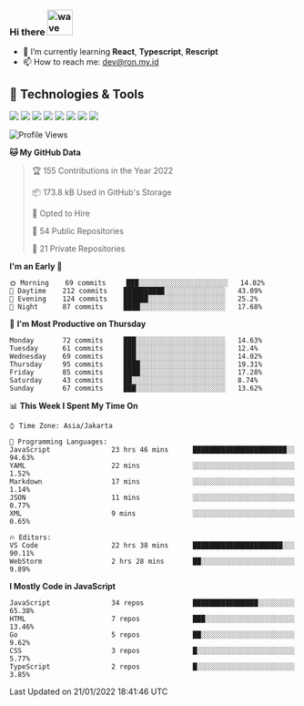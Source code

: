 ### Hi there <img src="https://i.ibb.co/q0Hx1KK/wave.gif" alt="wave" width="45px">

- 🌱 I’m currently learning **React**, **Typescript**, **Rescript**
- 📫 How to reach me: dev@ron.my.id

## 🔧 Technologies & Tools

![](https://img.shields.io/badge/OS-Linux-informational?style=flat&logo=linux&logoColor=white&color=2bbc8a)
![](https://img.shields.io/badge/OS-Windows-informational?style=flat&logo=windows&logoColor=white&color=2bbc8a)
![](https://img.shields.io/badge/Code-JavaScript-informational?style=flat&logo=javascript&logoColor=white&color=2bbc8a)
![](https://img.shields.io/badge/Code-Golang-informational?style=flat&logo=go&logoColor=white&color=2bbc8a)
![](https://img.shields.io/badge/Code-React-informational?style=flat&logo=react&logoColor=white&color=2bbc8a)
![](https://img.shields.io/badge/Code-Next-informational?style=flat&logo=next.js&logoColor=white&color=2bbc8a)
![](https://img.shields.io/badge/Shell-Bash-informational?style=flat&logo=gnu-bash&logoColor=white&color=2bbc8a)
![](https://img.shields.io/badge/Tools-Docker-informational?style=flat&logo=docker&logoColor=white&color=2bbc8a)

<!--START_SECTION:waka-->
![Profile Views](http://img.shields.io/badge/Profile%20Views-72-blue)

**🐱 My GitHub Data** 

> 🏆 155 Contributions in the Year 2022
 > 
> 📦 173.8 kB Used in GitHub's Storage 
 > 
> 💼 Opted to Hire
 > 
> 📜 54 Public Repositories 
 > 
> 🔑 21 Private Repositories  
 > 
**I'm an Early 🐤** 

```text
🌞 Morning    69 commits     ███░░░░░░░░░░░░░░░░░░░░░░   14.02% 
🌆 Daytime    212 commits    ██████████░░░░░░░░░░░░░░░   43.09% 
🌃 Evening    124 commits    ██████░░░░░░░░░░░░░░░░░░░   25.2% 
🌙 Night      87 commits     ████░░░░░░░░░░░░░░░░░░░░░   17.68%

```
📅 **I'm Most Productive on Thursday** 

```text
Monday       72 commits     ███░░░░░░░░░░░░░░░░░░░░░░   14.63% 
Tuesday      61 commits     ███░░░░░░░░░░░░░░░░░░░░░░   12.4% 
Wednesday    69 commits     ███░░░░░░░░░░░░░░░░░░░░░░   14.02% 
Thursday     95 commits     ████░░░░░░░░░░░░░░░░░░░░░   19.31% 
Friday       85 commits     ████░░░░░░░░░░░░░░░░░░░░░   17.28% 
Saturday     43 commits     ██░░░░░░░░░░░░░░░░░░░░░░░   8.74% 
Sunday       67 commits     ███░░░░░░░░░░░░░░░░░░░░░░   13.62%

```


📊 **This Week I Spent My Time On** 

```text
⌚︎ Time Zone: Asia/Jakarta

💬 Programming Languages: 
JavaScript               23 hrs 46 mins      ███████████████████████░░   94.63% 
YAML                     22 mins             ░░░░░░░░░░░░░░░░░░░░░░░░░   1.52% 
Markdown                 17 mins             ░░░░░░░░░░░░░░░░░░░░░░░░░   1.14% 
JSON                     11 mins             ░░░░░░░░░░░░░░░░░░░░░░░░░   0.77% 
XML                      9 mins              ░░░░░░░░░░░░░░░░░░░░░░░░░   0.65%

🔥 Editors: 
VS Code                  22 hrs 38 mins      ██████████████████████░░░   90.11% 
WebStorm                 2 hrs 28 mins       ██░░░░░░░░░░░░░░░░░░░░░░░   9.89%

```

**I Mostly Code in JavaScript** 

```text
JavaScript               34 repos            ████████████████░░░░░░░░░   65.38% 
HTML                     7 repos             ███░░░░░░░░░░░░░░░░░░░░░░   13.46% 
Go                       5 repos             ██░░░░░░░░░░░░░░░░░░░░░░░   9.62% 
CSS                      3 repos             █░░░░░░░░░░░░░░░░░░░░░░░░   5.77% 
TypeScript               2 repos             █░░░░░░░░░░░░░░░░░░░░░░░░   3.85%

```



 Last Updated on 21/01/2022 18:41:46 UTC
<!--END_SECTION:waka-->
